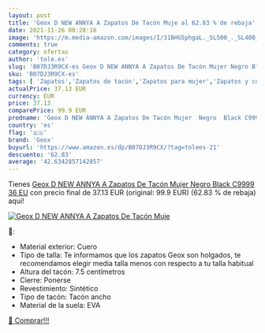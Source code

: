 ```yaml
---
layout: post
title: 'Geox D NEW ANNYA A Zapatos De Tacón Muje al 62.83 % de rebaja'
date: 2021-11-26 00:28:10
image: 'https://m.media-amazon.com/images/I/31BHG5phgaL._SL500_._SL400_.jpg'
comments: true
category: ofertas
author: 'tole.es'
slug: 'B07DJ3R9CX-es Geox D NEW ANNYA A Zapatos De Tacón Mujer Negro Black...'
sku: 'B07DJ3R9CX-es'
tags: [ 'Zapatos','Zapatos de tacón','Zapatos para mujer','Zapatos y complementos','geox','zapatos', ]
actualPrice: 37.13 EUR
currency: EUR
price: 37.13
comparePrice: 99.9 EUR
prodname: 'Geox D NEW ANNYA A Zapatos De Tacón Mujer  Negro  Black C9999   36 EU'
country: 'es'
flag: '🇪🇸'
brand: 'Geox'
buyurl: 'https://www.amazon.es/dp/B07DJ3R9CX/?tag=tolees-21'
descuento: '62.83'
average: '42.6342857142857'
---
```


Tienes [Geox D NEW ANNYA A Zapatos De Tacón Mujer  Negro  Black C9999   36 EU](https://www.amazon.es/dp/B07DJ3R9CX/?tag=tolees-21) con precio final de  37.13 EUR (original: 99.9 EUR) (62.83 %  de rebaja) aqui!

[![Geox D NEW ANNYA A Zapatos De Tacón Muje](https://m.media-amazon.com/images/I/31BHG5phgaL._SL500_._SL400_.jpg)](https://www.amazon.es/dp/B07DJ3R9CX/?tag=tolees-21)

🔎:

- Material exterior: Cuero
- Tipo de talla: Te informamos que los zapatos Geox son holgados, te recomendamos elegir media talla menos con respecto a tu talla habitual
- Altura del tacón: 7.5 centímetros
- Cierre: Ponerse
- Revestimiento: Sintético
- Tipo de tacón: Tacón ancho
- Material de la suela: EVA

[🛒 Comprar!!!](https://www.amazon.es/dp/B07DJ3R9CX/?tag=tolees-21)

